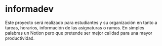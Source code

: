 # informadev
Este proyecto será realizado para estudiantes y su organización en tanto a tareas, horarios, información de las asignaturas o ramos. En simples palabras un Notion pero que pretende ser mejor calidad para una mayor productividad.
